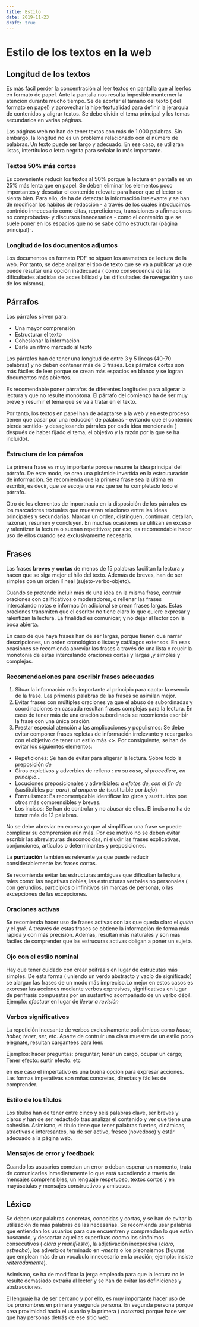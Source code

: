 ```yaml
---
title: Estilo
date: 2019-11-23
draft: true
--- 
```

# Estilo de los textos en la web

## Longitud de los textos

Es más fácil perder la concentración al leer textos en pantalla que al leerlos en formato de papel. Ante la pantalla nos resulta imposible manterner la atención durante mucho tiempo. Se de acortar el tamaño del texto ( del formato en papel) y aprovechar la hipertextualidad para definir la jerarquía de contenidos y aligrar textos. 
Se debe dividir el tema principal y los temas secundarios en varias páginas. 

Las páginas web no han de tener textos con más de 1.000 palabras. Sin embargo, la longitud no es un problema relacionado ocn el número de palabras. Un texto puede ser largo y adecuado. En ese caso, se utilizrán listas, intertítulos o letra negrita para señalar lo más importante. 

### Textos 50% más cortos 

Es conveniente reducir los textos al 50% porque la lectura en pantalla es un 25% más lenta que en papel. Se deben eliminar los elementos poco importantes y descatar el contenido relevate para hacer que el lector se sienta bien. Para ello, de ha de detectar la información irrelevante y se han de modificar los hábitos de redacción - a través de los cuales introducimos contnido innecesario como citas, repreticiones, transiciones o afirmaciones no comprobadas- y discursos innecesarios - como el contenido que se suele poner en los espacios que no se sabe cómo estructurar (página principal)-.

### Longitud de los documentos adjuntos 

Los documentos en formato PDF no siguen los arametros de lectura de la web. Por tanto, se debe analizar el tipo de texto que se va a publicar ya que puede resultar una opción inadecuada ( como consecuencia de las dificultades aladidas de accesibilidad y las dificultades de navegación y uso de los mismos). 


## Párrafos

Los párrafos sirven para: 
- Una mayor comprensión
- Estructurar el texto
- Cohesionar la información
- Darle un ritmo marcado al texto

Los párrafos han de tener una longitud de entre 3 y 5 líneas (40-70 palabras) y no deben contener más de 3 frases. Los párrafos cortos son más fáciles de leer porque se crean más espacios en blanco y se logran documentos más abiertos.

Es recomendable poner párrafos de diferentes longitudes para aligerar la lectura y que no resulte monótona. El párrafo del comienzo ha de ser muy breve y resumir el tema que se va a tratar en el texto. 

Por tanto, los textos en papel han de adaptarse a la web y en este proceso tienen que pasar por una reducción de palabras - evitando que el contenido pierda sentido- y desaglosando párrafos por cada idea mencionada ( después de haber fijado el tema, el objetivo y la razón por la que se ha incluido). 

### Estructura de los párrafos

La primera frase es muy importante porque resume la idea principal del párrafo. De este modo, se crea una pirámide invertida en la estrcuturación de información. Se recomienda que la primera frase sea la última en escribir, es decir, que se escoja una vez que se ha completado todo el párrafo. 

Otro de los elementos de importnacia en la disposición de los párrafos es los marcadores textuales que muestran relaciones entre las ideas principales y secundarias. Marcan un orden, distinguen, continuan, detallan, razonan, resumen y concluyen. En muchas ocasiones se utilizan en exceso y ralentizan la lectura o suenan repetitivos; por eso, es recomendable hacer uso de ellos cuando sea exclusivamente necesario.


## Frases 

Las frases **breves** y **cortas**  de menos de 15 palabras facilitan la lectura y hacen que se siga mejor el hilo del texto. Además de breves, han de ser simples con un orden lí
neal (sujeto-verbo-objeto). 

Cuando se pretende incluir más de una idea en la misma frase, contruir oraciones con calificativos o moderadores, o rellenar las frases intercalando notas e información adicional se crean frases largas. Estas oraciones transmiten que el escritor no tiene claro lo que quiere expresar y ralentizan la lectura. La finalidad es comunicar, y no dejar al lector con la boca abierta. 

En caso de que haya frases han de ser largas, porque tienen que narrar descripciones, un orden cronológico o listas y catálagos extensos. En esas ocasiones se recomienda abreviar las frases a través de una lista o reucir la monotonía de estas intercalando oraciones cortas y largas ,y simples y complejas. 

### Recomendaciones para escribir frases adecuadas

1. Situar la información más importante al principio para captar la esencia de la frase. Las primeras palabras de las frases se asimilan mejor. 
2. Evitar frases con múltiples oraciones ya que el abuso de subordinadas y coordinaciones en cascada resultan frases complejas para la lectura. En caso de tener más de una oración subordinada se recomienda escribir la frase con una única oración. 
3. Prestar especial atención a las amplicaciones y populismos: Se debe evitar componer frases repletas de información irrelevante y recargarlos con el objetivo de tener un estilo más <<culto>>. Por consiguiente, se han de evitar los siguientes elementos: 
  - Repeticiones: Se han de evitar para aligerar la lectura. Sobre todo la preposición *de*
  - Giros expletivos y adverbios de relleno : *en su caso, si procediere, en principio...*
  - Locuciones preposicionales y adverbiales: *a efetos de, con el fin de* (sustituibles por *para*), *al amparo de* (sustituible por *bajo*)
  - Formulismos: Es recoment¡dable identificar los giros y sustituirlos poe otros más comprensibles y breves.  
  - Los incisos: Se han de controlar y no abusar de ellos. El inciso no ha de tener más de 12 palabras. 

No se debe abreviar en exceso ya que al simplificar una frase se puede complicar su comprensión aún más. Por ese motivo no se deben evitar escribir las abreviaturas desconocidas, ni eludir las frases explicativas, conjunciones, artículos o  determinantes y preposiciones.  
 
La **puntuación** también es relevante ya que puede reducir considerablemente las frases cortas. 

Se recomienda evitar las estructuras ambiguas que dificultan la lectura, tales como: las negativas dobles, las estructuras verbales no personales ( con gerundios, participios o infinitivos sin marcas de persona), o las excepciones de las excepciones. 

### Oraciones activas

Se recomienda hacer uso de frases activas con las que queda claro el *quién* y el *qué*. A treavés de estas frases se obtiene la información de forma más rápida y con más precisión. Además, resultan más naturales y son más fáciles de comprender que las estrucuras activas obligan a poner un sujeto. 

### Ojo con el estilo nominal

Hay que tener cuidado con crear peífrasis en lugar de estrucutas más simples. De esta forma ( uniendo un verdo abstracto y vacío de significado) se alargan las frases de un modo más impreciso.Lo mejor en estos casos es exoresar las acciones mediante verbos expresivos, significativos en lugar de perífrasis compuestas por un sustantivo acompañado de un verbo débil. Ejemplo: *efectuar* en lugar de *llevar a revisión*
 
 ### Verbos significativos
 
 La repetición incesante de verbos exclusivamente polisémicos como *hacer, haber, tener, ser,* etc. Aparte de contruir una clara muestra de un estilo poco elegnate, resultan cargantees para leer. 
 
 Ejemplos: hacer preguntas: preguntar; tener un cargo, ocupar un cargo; Tener efecto: surtir efecto. etc 
 
 en ese caso el impertativo es una buena opción para expresar acciones. Las formas imperativas son mñas concretas, directas y fáciles de comprender. 
 
 ### Estilo de los títulos
 
 Los títulos han de tener entre cinco y seis palabras clave, ser breves y claros y han de ser redactado tras analizar el contenido y ver que tiene una cohesión. Asimismo, el titulo tiene que tener palabras fuertes, dinámicas, atractivas e interesantes, ha de ser activo, fresco (novedoso) y estár adecuado a la página web. 
 
 ### Mensajes de error y feedback
 
 Cuando los ususarios cometan un error o deban esperar un momento, trata de comunicarles inmediatamente lo que está sucediendo a través de mensajes comprensibles, un lenguaje respetuoso, textos cortos y en mayúsctulas y mensajes constructivos y amisosos. 
 
 ## Léxico
 
  Se deben usar palabras concretas, conocidas y cortas, y se han de evitar la utilización de más palabras de las necesarias. Se recomienda usar palabras que entiendan los usuarios para que encuentren y comprendan lo que están buscando, y descartar aquellas superfluas coomo los sinónimos consecutivos ( *clara y manifiesta*), la adjetivación inexpresiva (*claro, estrecha*), los adverbios terminado en *-mente* o los pleonaismos (figuras que emplean más de un vocabulo innecesario en la oración; ejemplo: insiste *reiteradamente*). 
 
 Asimismo, se ha de modificar la jerga empleada para que la lectura no le resulte demasiado extraña al lector y se han de evitar las definiciones y abstracciones. 
 
 El lenguaje ha de ser cercano y por ello, es muy importante hacer uso de los pronombres en primera y segunda persona. En segunda persona porque crea proximidad hacia el usuario y la primera ( *nosotros*) porque hace ver que hay personas detrás de ese sitio web. 
 

